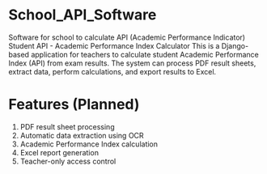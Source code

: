 # School_API_Software
Software for school to calculate API (Academic Performance Indicator)
Student API - Academic Performance Index Calculator
This is a Django-based application for teachers to calculate student Academic Performance Index (API) from exam results. The system can process PDF result sheets, extract data, perform calculations, and export results to Excel.

# Features (Planned)
1. PDF result sheet processing
2. Automatic data extraction using OCR
3. Academic Performance Index calculation
4. Excel report generation
5. Teacher-only access control
